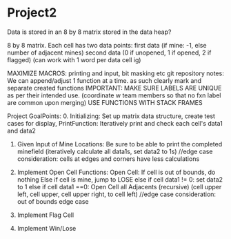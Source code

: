 # Project2

Data is stored in an 8 by 8 matrix stored in the data heap?

8 by 8 matrix. Each cell has two data points: first data (if mine: -1, else number of adjacent mines) second data (0 if unopened, 1 if opened, 2 if flagged) (can work with 1 word per data cell ig)


MAXIMIZE MACROS: printing and input, bit masking etc
git repository notes: We can append/adjust 1 function at a time. as such clearly mark and separate created functions
IMPORTANT: MAKE SURE LABELS ARE UNIQUE as per their intended use. (coordinate w team members so that no fxn label are common upon merging)
USE FUNCTIONS WITH STACK FRAMES

Project GoalPoints:
0. Initializing:  Set up matrix data structure, create test cases for display, 
   PrintFunction: Iteratively print and check each cell's data1 and data2
1. Given Input of Mine Locations: Be sure to be able to print the completed minefield (iteratively calculate all data1s, set data2 to 1s)
   //edge case consideration: cells at edges and corners have less calculations
2. Implement Open Cell Functions: 
	Open Cell:
		If cell is out of bounds, do nothing
		Else if cell is mine, jump to LOSE
		else if cell data1 != 0: set data2 to 1
		else if cell data1 ==0: 
			Open Cell all Adjacents (recursive) (cell upper left, cell upper, cell upper right, to cell left)
			//edge case consideration: out of bounds edge case
		

3. Implement Flag Cell
4. Implement Win/Lose


